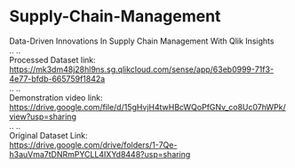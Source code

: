 # Supply-Chain-Management
Data-Driven Innovations In Supply Chain Management With Qlik Insights
<br>..
..<br>
Processed Dataset link:<br>
https://mk3dm48j28hl9ns.sg.qlikcloud.com/sense/app/63eb0999-71f3-4e77-bfdb-665759f1842a
<br>..
..<br>
Demonstration video link:<br>
https://drive.google.com/file/d/15gHvjH4twHBcWQoPfGNv_co8Uc07hWPk/view?usp=sharing
<br>..
..<br>
Original Dataset Link:<br>
https://drive.google.com/drive/folders/1-7Qe-h3auVma7tDNRmPYCLL4IXYd8448?usp=sharing

